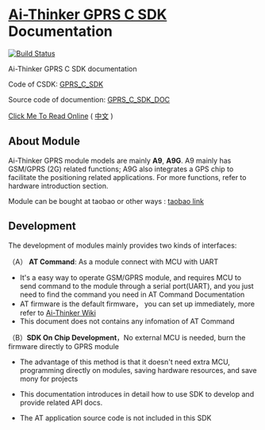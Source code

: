 [Ai-Thinker GPRS C SDK](https://github.com/Ai-Thinker-Open/GPRS-C-SDK) Documentation
======

[![Build Status](https://travis-ci.org/Ai-Thinker-Open/GPRS_C_SDK_DOC.svg?branch=en)](https://travis-ci.org/Ai-Thinker-Open/GPRS_C_SDK_DOC)

Ai-Thinker GPRS C SDK documentation


Code of CSDK: [GPRS_C_SDK](https://github.com/Ai-Thinker-Open/GPRS-C-SDK)

Source code of documention: [GPRS_C_SDK_DOC](https://github.com/Ai-Thinker-Open/GPRS_C_SDK_DOC)

[Click Me To Read Online](https://ai-thinker-open.github.io/GPRS_C_SDK_DOC/en) ( [中文](https://ai-thinker-open.github.io/GPRS_C_SDK_DOC/zh) )




## About Module

Ai-Thinker GPRS module models are mainly **A9**, **A9G**.
A9 mainly has GSM/GPRS (2G) related functions; A9G also integrates a GPS chip to facilitate the positioning related applications. For more functions, refer to hardware introduction section.

Module can be bought at taobao or other ways : [taobao link](https://anxinke.taobao.com/category-1303500786.htm?spm=2013.1.w5002-16491372996.5.3c354c53OwDR7Y&search=y&catName=GPRS%C4%A3%D7%E9%C7%F8)

## Development

The development of modules mainly provides two kinds of interfaces:

（A） **AT Command**: As a module connect with  MCU with UART
   * It's a easy way to operate GSM/GPRS module, and requires MCU to send command to the module through a serial port(UART), and you just need to find the command you need in AT Command Documentation
   * AT firmware is the default firmware， you can set up immediately, more refer to [Ai-Thinker Wiki](http://wiki.ai-thinker.com/gprs)
   * This document does not contains any infomation of AT Command

（B）**SDK On Chip Development**，No external MCU is needed, burn the firmware directly to GPRS module

* The advantage of this method is that it doesn't need extra MCU, programming directly on modules, saving hardware resources, and save mony for projects

* This documentation introduces in detail how to use SDK to develop and provide related API docs.

* The AT application source code is not included in this SDK

